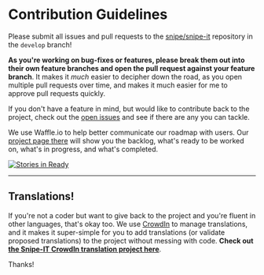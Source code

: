 # Contribution Guidelines

Please submit all issues and pull requests to the [snipe/snipe-it](http://github.com/snipe/snipe-it) repository in the `develop` branch!

**As you're working on bug-fixes or features, please break them out into their own feature branches and open the pull request against your feature branch**. It makes it _much_ easier to decipher down the road, as you open multiple pull requests over time, and makes it much easier for me to approve pull requests quickly.

If you don't have a feature in mind, but would like to contribute back to the project, check out the [open issues](https://github.com/snipe/snipe-it/issues?state=open) and see if there are any you can tackle.

We use Waffle.io to help better communicate our roadmap with users. Our [project page there](http://waffle.io/snipe/snipe-it) will show you the backlog, what's ready to be worked on, what's in progress, and what's completed.

[![Stories in Ready](https://badge.waffle.io/snipe/snipe-it.png?label=ready&title=Ready)](http://waffle.io/snipe/snipe-it)

-----

## Translations!

If you're not a coder but want to give back to the project and you're fluent in other languages, that's okay too. We use [CrowdIn](https://crowdin.com) to manage translations, and it makes it super-simple for you to add translations (or validate proposed translations) to the project without messing with code. __Check out [the Snipe-IT CrowdIn translation project here](https://crowdin.com/project/snipe-it/)__.

Thanks!
